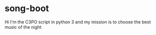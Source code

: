 # song-boot
Hi I'm the C3PO script in python 3 and my mission is to choose the best music of the night

